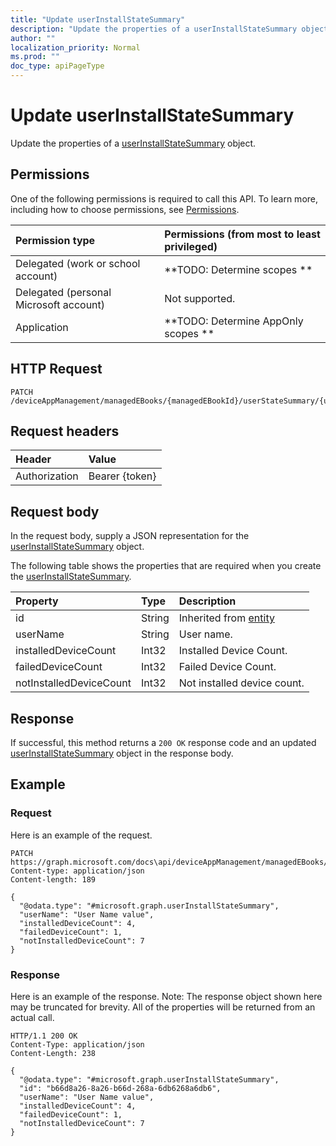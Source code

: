 ```yaml
---
title: "Update userInstallStateSummary"
description: "Update the properties of a userInstallStateSummary object."
author: ""
localization_priority: Normal
ms.prod: ""
doc_type: apiPageType
---
```


# Update userInstallStateSummary

Update the properties of a [userInstallStateSummary](../resources/userinstallstatesummary.md) object.

## Permissions
One of the following permissions is required to call this API. To learn more, including how to choose permissions, see [Permissions](/concepts/permissions-reference.md).

|Permission type|Permissions (from most to least privileged)|
|:---|:---|
|Delegated (work or school account)|**TODO: Determine scopes **|
|Delegated (personal Microsoft account)|Not supported.|
|Application|**TODO: Determine AppOnly scopes **|

## HTTP Request
<!-- {
  "blockType": "ignored"
}
-->
``` http
PATCH /deviceAppManagement/managedEBooks/{managedEBookId}/userStateSummary/{userInstallStateSummaryId}
```

## Request headers
|Header|Value|
|:---|:---|
|Authorization|Bearer {token}|

## Request body
In the request body, supply a JSON representation for the [userInstallStateSummary](../resources/userInstallStateSummary.md) object.

The following table shows the properties that are required when you create the [userInstallStateSummary](../resources/userinstallstatesummary.md).

|Property|Type|Description|
|:---|:---|:---|
|id|String| Inherited from [entity](../resources/entity.md)|
|userName|String|User name.|
|installedDeviceCount|Int32|Installed Device Count.|
|failedDeviceCount|Int32|Failed Device Count.|
|notInstalledDeviceCount|Int32|Not installed device count.|



## Response
If successful, this method returns a `200 OK` response code and an updated [userInstallStateSummary](../resources/userinstallstatesummary.md) object in the response body.

## Example

### Request
Here is an example of the request.
<!-- {
  "blockType": "request",
  "name": "update_userinstallstatesummary"
}
-->
``` http
PATCH https://graph.microsoft.com/docs\api/deviceAppManagement/managedEBooks/{managedEBookId}/userStateSummary/{userInstallStateSummaryId}
Content-type: application/json
Content-length: 189

{
  "@odata.type": "#microsoft.graph.userInstallStateSummary",
  "userName": "User Name value",
  "installedDeviceCount": 4,
  "failedDeviceCount": 1,
  "notInstalledDeviceCount": 7
}
```

### Response
Here is an example of the response. Note: The response object shown here may be truncated for brevity. All of the properties will be returned from an actual call.
<!-- {
  "blockType": "response",
  "truncated": true
}
-->
``` http
HTTP/1.1 200 OK
Content-Type: application/json
Content-Length: 238

{
  "@odata.type": "#microsoft.graph.userInstallStateSummary",
  "id": "b66d8a26-8a26-b66d-268a-6db6268a6db6",
  "userName": "User Name value",
  "installedDeviceCount": 4,
  "failedDeviceCount": 1,
  "notInstalledDeviceCount": 7
}
```

